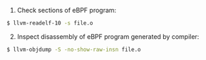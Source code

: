 
1. Check sections of eBPF program:

```bash
$ llvm-readelf-10 -s file.o
```

2. Inspect disassembly of eBPF program generated by compiler:
```bash
$ llvm-objdump -S -no-show-raw-insn file.o
```

